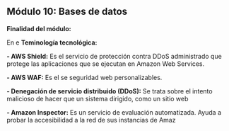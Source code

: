 ## Módulo 10: Bases de datos

**Finalidad del módulo:** 

En e
**Teminología tecnológica:**

**- AWS Shield:** Es el servicio de protección contra DDoS administrado que protege las aplicaciones que se ejecutan en Amazon Web Services.

**- AWS WAF:** Es el se seguridad web personalizables.

**- Denegación de servicio distribuido (DDoS):** Se trata sobre el intento malicioso de hacer que un sistema dirigido, como un sitio web 

**- Amazon  Inspector:** Es un servicio de evaluación automatizada. Ayuda a probar la accesibilidad a la red de sus instancias de Amaz
